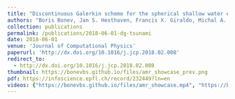 ```yaml
---
title: "Discontinuous Galerkin scheme for the spherical shallow water equations with applications to tsunami modeling and prediction"
authors: "Boris Bonev, Jan S. Hesthaven, Francis X. Giraldo, Michal A. Kopera"
collection: publications
permalink: /publications/2018-06-01-dg-tsunami
date: 2018-06-01
venue: 'Journal of Computational Physics'
paperurl: 'http://dx.doi.org/10.1016/j.jcp.2018.02.008'
redirect_to:
  - http://dx.doi.org/10.1016/j.jcp.2018.02.008
thumbnail: https://bonevbs.github.io/files/amr_showcase_prev.png
pdf: https://infoscience.epfl.ch/record/232449?ln=en
videos: {"https://bonevbs.github.io/files/amr_showcase.mp4", "https://bonevbs.github.io/files/tohoku.mp4"}
---
```

